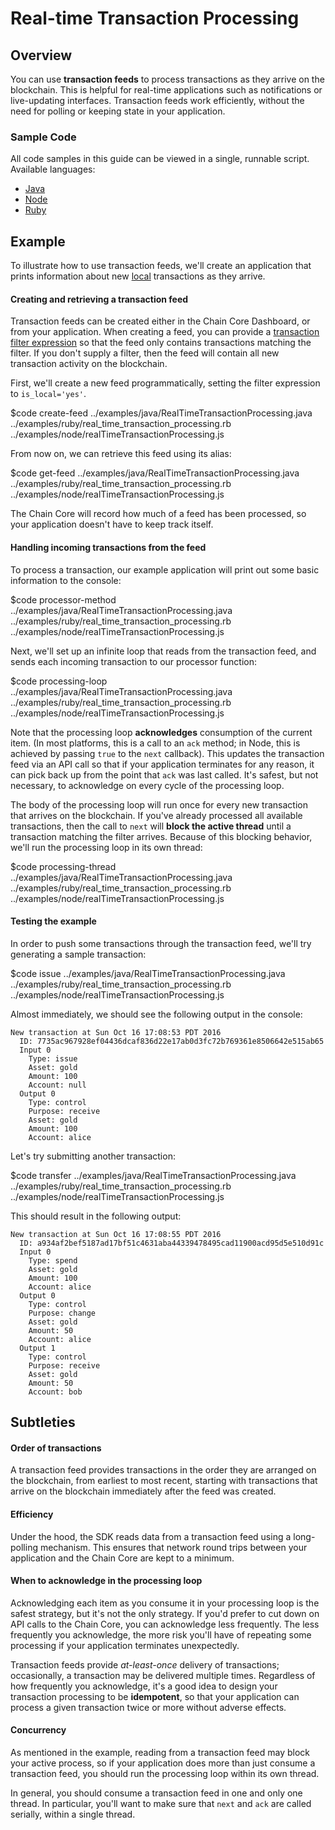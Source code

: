<!---
You can use transaction feeds to process transactions as they arrive on the blockchain. This is helpful for real-time applications such as notifications or live-updating interfaces.
-->

# Real-time Transaction Processing

## Overview

You can use **transaction feeds** to process transactions as they arrive on the blockchain. This is helpful for real-time applications such as notifications or live-updating interfaces. Transaction feeds work efficiently, without the need for polling or keeping state in your application.

### Sample Code

All code samples in this guide can be viewed in a single, runnable script. Available languages:

- [Java](../examples/java/RealTimeTransactionProcessing.java)
- [Node](../examples/node/realTimeTransactionProcessing.js)
- [Ruby](../examples/ruby/real_time_transaction_processing.rb)

## Example

To illustrate how to use transaction feeds, we'll create an application that prints information about new [local](../learn-more/global-vs-local-data.md) transactions as they arrive.

#### Creating and retrieving a transaction feed

Transaction feeds can be created either in the Chain Core Dashboard, or from your application. When creating a feed, you can provide a [transaction filter expression](../build-applications/queries.md) so that the feed only contains transactions matching the filter. If you don't supply a filter, then the feed will contain all new transaction activity on the blockchain.

First, we'll create a new feed programmatically, setting the filter expression to `is_local='yes'`.

$code create-feed ../examples/java/RealTimeTransactionProcessing.java ../examples/ruby/real_time_transaction_processing.rb ../examples/node/realTimeTransactionProcessing.js

From now on, we can retrieve this feed using its alias:

$code get-feed ../examples/java/RealTimeTransactionProcessing.java ../examples/ruby/real_time_transaction_processing.rb ../examples/node/realTimeTransactionProcessing.js

The Chain Core will record how much of a feed has been processed, so your application doesn't have to keep track itself.

#### Handling incoming transactions from the feed

To process a transaction, our example application will print out some basic information to the console:

$code processor-method ../examples/java/RealTimeTransactionProcessing.java ../examples/ruby/real_time_transaction_processing.rb ../examples/node/realTimeTransactionProcessing.js

Next, we'll set up an infinite loop that reads from the transaction feed, and sends each incoming transaction to our processor function:

$code processing-loop ../examples/java/RealTimeTransactionProcessing.java ../examples/ruby/real_time_transaction_processing.rb ../examples/node/realTimeTransactionProcessing.js

Note that the processing loop **acknowledges** consumption of the current item. (In most platforms, this is a call to an `ack` method; in Node, this is achieved by passing `true` to the `next` callback). This updates the transaction feed via an API call so that if your application terminates for any reason, it can pick back up from the point that `ack` was last called. It's safest, but not necessary, to acknowledge on every cycle of the processing loop.

The body of the processing loop will run once for every new transaction that arrives on the blockchain. If you've already processed all available transactions, then the call to `next` will **block the active thread** until a transaction matching the filter arrives. Because of this blocking behavior, we'll run the processing loop in its own thread:

$code processing-thread ../examples/java/RealTimeTransactionProcessing.java ../examples/ruby/real_time_transaction_processing.rb ../examples/node/realTimeTransactionProcessing.js

#### Testing the example

In order to push some transactions through the transaction feed, we'll try generating a sample transaction:

$code issue ../examples/java/RealTimeTransactionProcessing.java ../examples/ruby/real_time_transaction_processing.rb ../examples/node/realTimeTransactionProcessing.js

Almost immediately, we should see the following output in the console:

```
New transaction at Sun Oct 16 17:08:53 PDT 2016
  ID: 7735ac967928ef04436dcaf836d22e17ab0d3fc72b769361e8506642e515ab65
  Input 0
    Type: issue
    Asset: gold
    Amount: 100
    Account: null
  Output 0
    Type: control
    Purpose: receive
    Asset: gold
    Amount: 100
    Account: alice
```

Let's try submitting another transaction:

$code transfer ../examples/java/RealTimeTransactionProcessing.java ../examples/ruby/real_time_transaction_processing.rb ../examples/node/realTimeTransactionProcessing.js

This should result in the following output:

```
New transaction at Sun Oct 16 17:08:55 PDT 2016
  ID: a934af2bef5187ad17bf51c4631aba44339478495cad11900acd95d5e510d91c
  Input 0
    Type: spend
    Asset: gold
    Amount: 100
    Account: alice
  Output 0
    Type: control
    Purpose: change
    Asset: gold
    Amount: 50
    Account: alice
  Output 1
    Type: control
    Purpose: receive
    Asset: gold
    Amount: 50
    Account: bob
```

## Subtleties

#### Order of transactions

A transaction feed provides transactions in the order they are arranged on the blockchain, from earliest to most recent, starting with transactions that arrive on the blockchain immediately after the feed was created.

#### Efficiency

Under the hood, the SDK reads data from a transaction feed using a long-polling mechanism. This ensures that network round trips between your application and the Chain Core are kept to a minimum.

#### When to acknowledge in the processing loop

Acknowledging each item as you consume it in your processing loop is the safest strategy, but it's not the only strategy. If you'd prefer to cut down on API calls to the Chain Core, you can acknowledge less frequently. The less frequently you acknowledge, the more risk you'll have of repeating some processing if your application terminates unexpectedly.

Transaction feeds provide *at-least-once* delivery of transactions; occasionally, a transaction may be delivered multiple times. Regardless of how frequently you acknowledge, it's a good idea to design your transaction processing to be **idempotent**, so that your application can process a given transaction twice or more without adverse effects.

#### Concurrency

As mentioned in the example, reading from a transaction feed may block your active process, so if your application does more than just consume a transaction feed, you should run the processing loop within its own thread.

In general, you should consume a transaction feed in one and only one thread. In particular, you'll want to make sure that `next` and `ack` are called serially, within a single thread.

